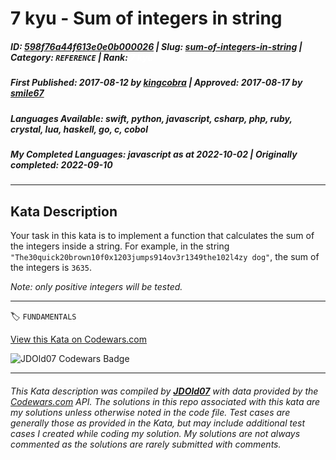 # 7 kyu - Sum of integers in string

##### **ID**: [598f76a44f613e0e0b000026](https://www.codewars.com/kata/598f76a44f613e0e0b000026) | **Slug**: [sum-of-integers-in-string](https://www.codewars.com/kata/598f76a44f613e0e0b000026) | **Category**: `REFERENCE` | **Rank**: <span style="color:white">7 kyu</span>

##### **First Published**: 2017-08-12 ***by*** [kingcobra](https://www.codewars.com/users/kingcobra) | **Approved**: 2017-08-17 ***by*** [smile67](https://www.codewars.com/users/smile67)

##### **Languages Available**: swift, python, javascript, csharp, php, ruby, crystal, lua, haskell, go, c, cobol

##### **My Completed Languages**: javascript ***as at*** 2022-10-02 | **Originally completed**: 2022-09-10

---

## Kata Description


Your task in this kata is to implement a function that calculates the sum of the integers inside a string. For example, in the string <code>"The30quick20brown10f0x1203jumps914ov3r1349the102l4zy dog"</code>, the sum of the integers is <code>3635</code>.



*Note: only positive integers will be tested.*

---


🏷 `FUNDAMENTALS`


[View this Kata on Codewars.com](https://www.codewars.com/kata/598f76a44f613e0e0b000026)

![](https://www.codewars.com/users/jdold07/badges/large "JDOld07 Codewars Badge")

---

###### *This Kata description was compiled by [**JDOld07**](https://tpstech.dev) with data provided by the [Codewars.com](https://www.codewars.com) API.  The solutions in this repo associated with this kata are my solutions unless otherwise noted in the code file.  Test cases are generally those as provided in the Kata, but may include additional test cases I created while coding my solution.  My solutions are not always commented as the solutions are rarely submitted with comments.*

